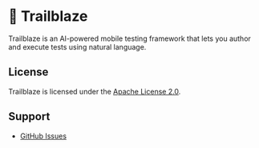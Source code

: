 # 🧭 Trailblaze

Trailblaze is an AI-powered mobile testing framework that lets you author and execute tests using natural language.

## License

Trailblaze is licensed under the [Apache License 2.0](LICENSE).

## Support

- [GitHub Issues](https://github.com/block/trailblaze/issues)
